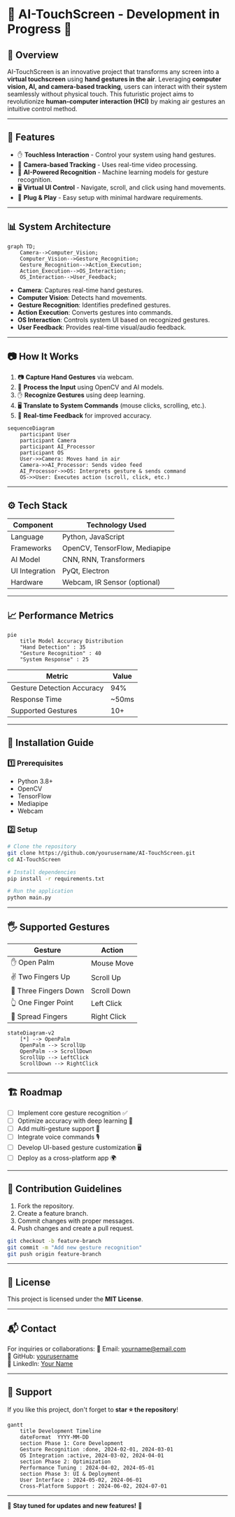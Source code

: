 # 🚧 AI-TouchScreen - Development in Progress 🚧

## 🌟 Overview
AI-TouchScreen is an innovative project that transforms any screen into a **virtual touchscreen** using **hand gestures in the air**. Leveraging **computer vision, AI, and camera-based tracking**, users can interact with their system seamlessly without physical touch. This futuristic project aims to revolutionize **human-computer interaction (HCI)** by making air gestures an intuitive control method.

---

## 📌 Features
- ✋ **Touchless Interaction** - Control your system using hand gestures.
- 🎥 **Camera-based Tracking** - Uses real-time video processing.
- 🧠 **AI-Powered Recognition** - Machine learning models for gesture recognition.
- 🖥️ **Virtual UI Control** - Navigate, scroll, and click using hand movements.
- 🔌 **Plug & Play** - Easy setup with minimal hardware requirements.

---

## 📊 System Architecture
```mermaid
graph TD;
    Camera-->Computer_Vision;
    Computer_Vision-->Gesture_Recognition;
    Gesture_Recognition-->Action_Execution;
    Action_Execution-->OS_Interaction;
    OS_Interaction-->User_Feedback;
```

- **Camera**: Captures real-time hand gestures.
- **Computer Vision**: Detects hand movements.
- **Gesture Recognition**: Identifies predefined gestures.
- **Action Execution**: Converts gestures into commands.
- **OS Interaction**: Controls system UI based on recognized gestures.
- **User Feedback**: Provides real-time visual/audio feedback.

---

## 📷 How It Works
1. 📷 **Capture Hand Gestures** via webcam.
2. 🎯 **Process the Input** using OpenCV and AI models.
3. ✋ **Recognize Gestures** using deep learning.
4. 🖥️ **Translate to System Commands** (mouse clicks, scrolling, etc.).
5. 🔄 **Real-time Feedback** for improved accuracy.

```mermaid
sequenceDiagram
    participant User
    participant Camera
    participant AI_Processor
    participant OS
    User->>Camera: Moves hand in air
    Camera->>AI_Processor: Sends video feed
    AI_Processor->>OS: Interprets gesture & sends command
    OS->>User: Executes action (scroll, click, etc.)
```

---

## ⚙️ Tech Stack
| Component         | Technology Used         |
|------------------|-----------------------|
| Language        | Python, JavaScript     |
| Frameworks     | OpenCV, TensorFlow, Mediapipe |
| AI Model       | CNN, RNN, Transformers |
| UI Integration | PyQt, Electron         |
| Hardware       | Webcam, IR Sensor (optional) |

---

## 📈 Performance Metrics
```mermaid
pie
    title Model Accuracy Distribution
    "Hand Detection" : 35
    "Gesture Recognition" : 40
    "System Response" : 25
```

| Metric | Value |
|--------|------|
| Gesture Detection Accuracy | 94% |
| Response Time | ~50ms |
| Supported Gestures | 10+ |

---

## 🚀 Installation Guide
### 1️⃣ Prerequisites
- Python 3.8+
- OpenCV
- TensorFlow
- Mediapipe
- Webcam

### 2️⃣ Setup
```bash
# Clone the repository
git clone https://github.com/yourusername/AI-TouchScreen.git
cd AI-TouchScreen

# Install dependencies
pip install -r requirements.txt

# Run the application
python main.py
```

---

## 🖐️ Supported Gestures
| Gesture | Action |
|---------|--------|
| ✋ Open Palm | Mouse Move |
| ✌️ Two Fingers Up | Scroll Up |
| 🤟 Three Fingers Down | Scroll Down |
| 👆 One Finger Point | Left Click |
| 🖖 Spread Fingers | Right Click |

```mermaid
stateDiagram-v2
    [*] --> OpenPalm
    OpenPalm --> ScrollUp
    OpenPalm --> ScrollDown
    ScrollUp --> LeftClick
    ScrollDown --> RightClick
```

---

## 🏗️ Roadmap
- [ ] Implement core gesture recognition ✅
- [ ] Optimize accuracy with deep learning 🔄
- [ ] Add multi-gesture support 🚀
- [ ] Integrate voice commands 🎙️
- [ ] Develop UI-based gesture customization 🖥️
- [ ] Deploy as a cross-platform app 🌍

---

## 🤝 Contribution Guidelines
1. Fork the repository.
2. Create a feature branch.
3. Commit changes with proper messages.
4. Push changes and create a pull request.

```bash
git checkout -b feature-branch
git commit -m "Add new gesture recognition"
git push origin feature-branch
```

---

## 📜 License
This project is licensed under the **MIT License**.

---

## 📬 Contact
For inquiries or collaborations:
📧 Email: yourname@email.com  
🔗 GitHub: [yourusername](https://github.com/yourusername)  
🚀 LinkedIn: [Your Name](https://linkedin.com/in/yourname)  

---

## 🌟 Support
If you like this project, don't forget to **star ⭐ the repository**!

```mermaid
gantt
    title Development Timeline
    dateFormat  YYYY-MM-DD
    section Phase 1: Core Development
    Gesture Recognition :done, 2024-02-01, 2024-03-01
    OS Integration :active, 2024-03-02, 2024-04-01
    section Phase 2: Optimization
    Performance Tuning : 2024-04-02, 2024-05-01
    section Phase 3: UI & Deployment
    User Interface : 2024-05-02, 2024-06-01
    Cross-Platform Support : 2024-06-02, 2024-07-01
```

---

🚀 **Stay tuned for updates and new features!** 🚀
